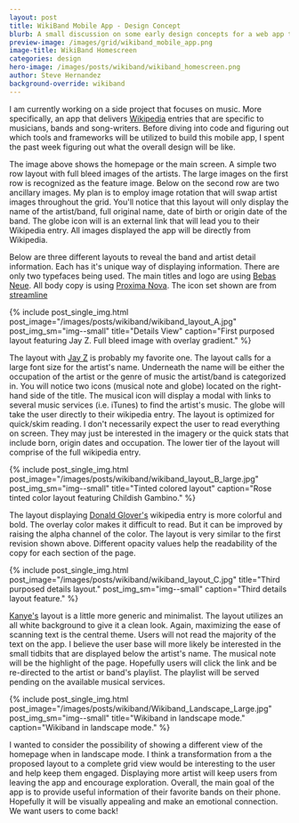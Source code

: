 ```yaml
---
layout: post
title: WikiBand Mobile App - Design Concept
blurb: A small discussion on some early design concepts for a web app that I am working on as a side project. 
preview-image: /images/grid/wikiband_mobile_app.png
image-title: WikiBand Homescreen 
categories: design
hero-image: /images/posts/wikiband/wikiband_homescreen.png
author: Steve Hernandez
background-override: wikiband
---
```


I am currently working on a side project that focuses on music.  More specifically, an app that delivers [Wikipedia](https://www.wikipedia.org/) entries that are specific to musicians, bands and song-writers.  Before diving into code and figuring out which tools and frameworks will be utilized to build this mobile app, I spent the past week figuring out what the overall design will be like.

The image above shows the homepage or the main screen.  A simple two row layout with full bleed images of the artists.  The large images on the first row is recognized as the feature image.  Below on the second row are two ancillary images.  My plan is to employ image rotation that will swap artist images throughout the grid.  You'll notice that this layout will only display the name of the artist/band, full original name, date of birth or origin date of the band.  The globe icon will is an external link that will lead you to their Wikipedia entry.  All images displayed the app will be directly from Wikipedia.

Below are three different layouts to reveal the band and artist detail information.  Each has it's unique way of displaying information. There are only two typefaces being used.  The main titles and logo are using [Bebas Neue](http://www.fontsquirrel.com/fonts/bebas-neue).  All body copy is using [Proxima Nova](http://www.marksimonson.com/fonts/view/proxima-nova).  The icon set shown are from [streamline](http://www.streamlineicons.com/)

{% include post_single_img.html post_image="/images/posts/wikiband/wikiband_layout_A.jpg" post_img_sm="img--small" title="Details View" caption="First purposed layout featuring Jay Z. Full bleed image with overlay gradient." %}

The layout with [Jay Z](http://en.wikipedia.org/wiki/Jay-Z) is probably my favorite one. The layout calls for a large font size for the artist's name. Underneath the name will be either the occupation of the artist or the genre of music the artist/band is categorized in.  You will notice two icons (musical note and globe) located on the right-hand side of the title.  The musical icon will display a modal with links to several music services (i.e. iTunes) to find the artist's music. The globe will take the user directly to their wikipedia entry. The layout is optimized for quick/skim reading.  I don't necessarily expect the user to read everything on screen.  They may just be interested in the imagery or the quick stats that include born, origin dates and occupation.  The lower tier of the layout will comprise of the full wikipedia entry.

{% include post_single_img.html post_image="/images/posts/wikiband/wikiband_layout_B_large.jpg" post_img_sm="img--small" title="Tinted colored layout" caption="Rose tinted color layout featuring Childish Gambino." %}

The layout displaying [Donald Glover's](http://en.wikipedia.org/wiki/Donald_Glover) wikipedia entry is more colorful and bold. The overlay color makes it difficult to read.  But it can be improved by raising the alpha channel of the color.  The layout is very similar to the first revision shown above. Different opacity values help the readability of the copy for each section of the page. 

{% include post_single_img.html post_image="/images/posts/wikiband/wikiband_layout_C.jpg" title="Third purposed details layout." post_img_sm="img--small" caption="Third details layout feature." %}

[Kanye's](http://en.wikipedia.org/wiki/Kanye_West) layout is a little more generic and minimalist.  The layout utilizes an all white background to give it a clean look. Again, maximizing the ease of scanning text is the central theme.  Users will not read the majority of the text on the app.  I believe the user base will more likely be interested in the small tidbits that are displayed below the artist's name. The musical note will be the highlight of the page.  Hopefully users will click the link and be re-directed to the artist or band's playlist.  The playlist will be served pending on the available musical services.  

{% include post_single_img.html post_image="/images/posts/wikiband/Wikiband_Landscape_Large.jpg" post_img_sm="img--small" title="Wikiband in landscape mode." caption="Wikiband in landscape mode." %}

I wanted to consider the possibility of showing a different view of the homepage when in landscape mode.  I think a transformation from a the proposed layout to a complete grid view would be interesting to the user and help keep them engaged.  Displaying more artist will keep users from leaving the app and encourage exploration.  Overall, the main goal of the app is to provide useful information of their favorite bands on their phone.  Hopefully it will be visually appealing and make an emotional connection.  We want users to come back!
